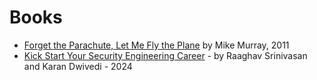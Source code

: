 # Books
- [Forget the Parachute, Let Me Fly the Plane](https://www.amazon.com/Forget-Parachute-Let-Fly-Plane-ebook/dp/B004ULVMKC/) by Mike Murray, 2011
- [Kick Start Your Security Engineering Career](https://kickstartseceng.com/) - by Raaghav Srinivasan and Karan Dwivedi - 2024